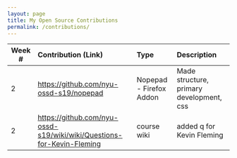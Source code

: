 ```yaml
---
layout: page
title: My Open Source Contributions
permalink: /contributions/
---
```


<!-- 
Type of the contribution should be "Wikipedia edit", "OpenStreet Map feature", "Documentation", "Course website", "Blog", 
"Browse Add-on", etc. 

The descriptioin should include a brief summary of what you did. 

Replace the first row with your contribution. 

--> 





| Week #       | Contribution (Link)  | Type  | Description | 
|---|:---|:---|:---| 
|  2   | https://github.com/nyu-ossd-s19/nopepad    |  Nopepad - Firefox Addon  |  Made structure, primary development, css  |
|  2   | https://github.com/nyu-ossd-s19/wiki/wiki/Questions-for-Kevin-Fleming  |  course wiki  |  added q for Kevin Fleming  |
